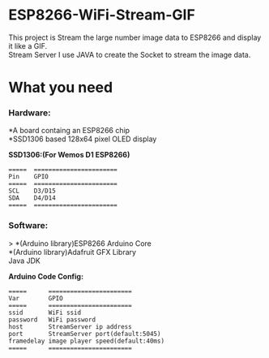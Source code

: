 # ESP8266-WiFi-Stream-GIF
This project is Stream the large number image data to ESP8266 and display it like a GIF.<br>
Stream Server I use JAVA to create the Socket to stream the image data.<br>

# What you need<br>
<h3>Hardware:</h3>
*A board containg an ESP8266 chip<br>
*SSD1306 based 128x64 pixel OLED display<br>

**SSD1306:(For Wemos D1 ESP8266)**

    =====  =======================
    Pin    GPIO
    =====  =======================
    SCL    D3/D15
    SDA    D4/D14
    =====  =======================
    
<h3>Software:</h3>>
*(Arduino library)ESP8266 Arduino Core<br>
*(Arduino library)Adafruit GFX Library<br>
Java JDK<br>

**Arduino Code Config:**

    =====      =======================
    Var        GPIO
    =====      =======================
    ssid       WiFi ssid
    password   WiFi password 
    host       StreamServer ip address
    port       StreamServer port(default:5045)
    framedelay image player speed(default:40ms)
    =====      =======================

